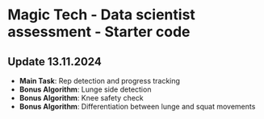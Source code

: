 # Magic Tech - Data scientist assessment - Starter code

## Update 13.11.2024
* **Main Task**: Rep detection and progress tracking
* **Bonus Algorithm**: Lunge side detection
* **Bonus Algorithm**: Knee safety check
* **Bonus Algorithm**: Differentiation between lunge and squat movements
